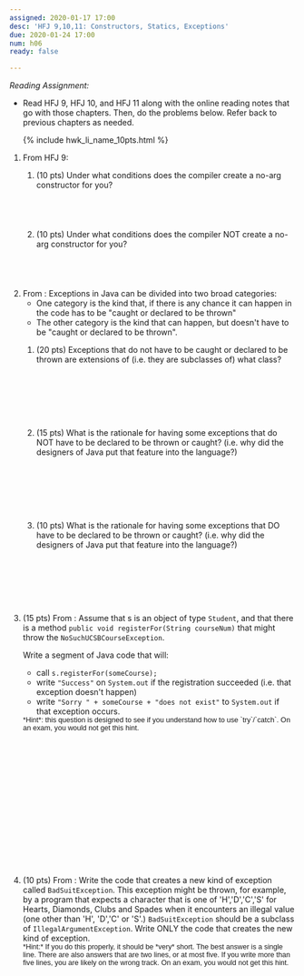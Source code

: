```yaml
---
assigned: 2020-01-17 17:00
desc: 'HFJ 9,10,11: Constructors, Statics, Exceptions'
due: 2020-01-24 17:00
num: h06
ready: false

---
```

<div style="display:none;"> https://ucsb-cs56.github.io/f19/hwk/h06
</div>

*Reading Assignment:* 

* Read <span data-hfj="9">HFJ 9</span>, <span data-hfj="10">HFJ 10</span>, and <span data-hfj="11">HFJ 11</span> along with the online reading notes that go with those chapters. Then, do the problems below.   Refer back to previous chapters as needed.

<ol>

{% include hwk_li_name_10pts.html %}

<li markdown="1"> From <span data-hfj="9">HFJ 9</span>:

<ol>
<li style="margin-bottom:5em;" markdown="1"> 

(10 pts) Under what conditions does the compiler create a no-arg constructor for you? 

</li>

<li style="margin-bottom:5em;" markdown="1"> 

(10 pts) Under what conditions does the compiler NOT create a no-arg constructor for you? 

</li>
</ol>
<div class="pagebreak"></div>
</li>



<li markdown="1">  From <span data-hfj="11"></span>: Exceptions in Java can be divided into two broad categories:

* One category is the kind that, if there is any chance it can happen in the code has to be "caught or declared to be thrown" 
* The other category is the kind that can happen, but doesn't have to be "caught or declared to be thrown".

<ol>

<li style="margin-bottom:8em;" markdown="1"> 

(20 pts) Exceptions that  do not have to be caught or declared to be thrown are extensions of (i.e. they are subclasses of) what 
class?

</li>

<li style="margin-bottom:8em;" markdown="1"> 
(15 pts) What is the rationale  for having some exceptions that do NOT have to be declared to be thrown or caught? (i.e. why did the designers of Java put that feature into the language?)
</li>

<li style="margin-bottom:8em;" markdown="1"> (10 pts) What is the rationale  for having some exceptions that DO have to be declared to be thrown or caught? (i.e. why did the designers of Java put that feature into the language?)
</li>

</ol>


</li>


<li style="margin-bottom:18em;" markdown="1"> 

(15 pts) From <span data-hfj="11"></span>: Assume that s is an object of type <code>Student</code>, and that there is a method 
`public void registerFor(String courseNum)` that might throw the `NoSuchUCSBCourseException`. 

Write a segment of Java code that will:
* call `s.registerFor(someCourse);`
* write `"Success"` on `System.out` if the registration succeeded (i.e. that exception doesn't happen)
* write `"Sorry " + someCourse + "does not exist"` to `System.out` if that exception occurs.

<div style="font-family: Arial Narrow, sans-serif; font-size: 90%;" markdown="1">
*Hint*: this question is designed to see if you understand how to use `try`/`catch`.   On an exam, you would not get this hint.
</div>

</li>

<li style="margin-bottom:1em;" markdown="1"> 
(10 pts) From <span data-hfj="11"></span>: Write the code that creates a new kind of exception called <code>BadSuitException</code>.  This exception might be thrown, for example, by a program that expects a character that is one of 'H','D','C','S' for Hearts, Diamonds, Clubs and Spades when it encounters an illegal value (one other than 'H', 'D','C' or 'S'.)   <code>BadSuitException</code> should be a subclass of <code>IllegalArgumentException</code>.   Write ONLY the code that creates the new kind of exception. 

<div style="font-family: Arial Narrow, sans-serif; font-size: 90%;" markdown="1">
*Hint:* If you do this properly, it should be *very* short.   The best answer is a single line.  There are also answers that are two lines, or at most five.   If you write more than five lines, you are likely on the wrong track.   On an exam, you would not get this hint.
</div>

</li>

</ol>
